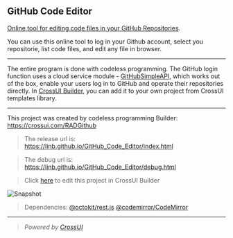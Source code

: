 ## GitHub Code Editor

[Online tool for editing code files in your GitHub Repositories](https://linb.github.io/GitHub_Code_Editor).

You can use this online tool to log in your Github account, select you repositorie, list code files, and edit any file in browser.

<hr>

The entire program is done with codeless programming. The GitHub login function uses a cloud service module - [GitHubSimpleAPI](https://github.com/linb/CrossUI_Assets/tree/master/assets/modules/Services/xui_module_tpl_GitHubAPISimple), which works out of the box, enable your users log in to GitHub and operate their repositories directly. In [CrossUI Builder](https://crossui.com/RADGithub), you can add it to your own project from CrossUI templates library.

<hr>

This project was created by codeless programming Builder: https://crossui.com/RADGithub <br>

> The release url is: https://linb.github.io/GitHub_Code_Editor/index.html

> The debug url is: https://linb.github.io/GitHub_Code_Editor/debug.html

> Click [here](https://crossui.com/RADGithub/#!from=github&owner=linb&repo=GitHub_Code_Editor) to edit this project in CrossUI Builder

![Snapshot](https://raw.githubusercontent.com/linb/GitHub_Code_Editor/master/snapshot.png)

> Dependencies: [@octokit/rest.js](https://github.com/octokit/rest.js)  [@codemirror/CodeMirror](https://github.com/codemirror/CodeMirror) 
<hr/>

> <i style="text-align:right;">Powered by [CrossUI](https://crossui.com)</i>
